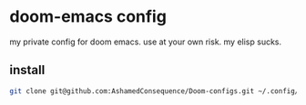# doom-emacs config

my private config for doom emacs. 
use at your own risk. 
my elisp sucks.

## install

``` sh
git clone git@github.com:AshamedConsequence/Doom-configs.git ~/.config/emacs/doom
```
